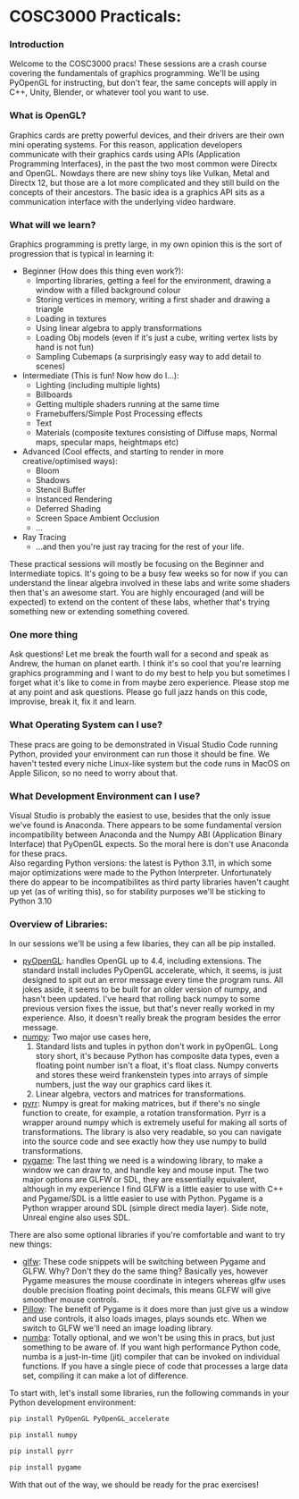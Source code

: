 # COSC3000 Practicals:

### Introduction
Welcome to the COSC3000 pracs! These sessions are a crash course covering the fundamentals of graphics programming. We'll be using PyOpenGL for instructing, but don't fear, the same concepts will apply in C++, Unity, Blender, or whatever tool you want to use.

### What is OpenGL?
Graphics cards are pretty powerful devices, and their drivers are their own mini operating systems. For this reason, application developers communicate with their graphics cards using APIs (Application Programming Interfaces), in the past the two most common were Directx and OpenGL. Nowdays there are new shiny toys like Vulkan, Metal and Directx 12, but those are a lot more complicated and they still build on the concepts of their ancestors. The basic idea is a graphics API sits as a communication interface with the underlying video hardware.

### What will we learn?
Graphics programming is pretty large, in my own opinion this is the sort of progression that is typical in learning it:

- Beginner (How does this thing even work?):
    - Importing libraries, getting a feel for the environment, drawing a window with a filled background colour
    - Storing vertices in memory, writing a first shader and drawing a triangle
    - Loading in textures
    - Using linear algebra to apply transformations
    - Loading Obj models (even if it's just a cube, writing vertex lists by hand is not fun)
    - Sampling Cubemaps (a surprisingly easy way to add detail to scenes)
- Intermediate (This is fun! Now how do I...):
    - Lighting (including multiple lights)
    - Billboards
    - Getting multiple shaders running at the same time
    - Framebuffers/Simple Post Processing effects
    - Text
    - Materials (composite textures consisting of Diffuse maps, Normal maps, specular maps, heightmaps etc)
- Advanced (Cool effects, and starting to render in more creative/optimised ways):
    - Bloom
    - Shadows
    - Stencil Buffer
    - Instanced Rendering
    - Deferred Shading
    - Screen Space Ambient Occlusion
    - ...
- Ray Tracing
    - ...and then you're just ray tracing for the rest of your life.

These practical sessions will mostly be focusing on the Beginner and Intermediate topics. It's going to be a busy few weeks so for now if you can understand the linear algebra involved in these labs and write some shaders then that's an awesome start. You are highly encouraged (and will be expected) to extend on the content of these labs, whether that's trying something new or extending something covered.

### One more thing
Ask questions! Let me break the fourth wall for a second and speak as Andrew, the human on planet earth. I think it's so cool that you're learning graphics programming and I want to do my best to help you but sometimes I forget what it's like to come in from maybe zero experience. Please stop me at any point and ask questions. Please go full jazz hands on this code, improvise, break it, fix it and learn.

### What Operating System can I use?
These pracs are going to be demonstrated in Visual Studio Code running Python, provided your environment can run those it should be fine. We haven't tested every niche Linux-like system but the code runs in MacOS on Apple Silicon, so no need to worry about that.

### What Development Environment can I use?
Visual Studio is probably the easiest to use, besides that the only issue we've found is Anaconda. There appears to be some fundamental version incompatibility between Anaconda and the Numpy ABI (Application Binary Interface) that PyOpenGL expects. So the moral here is don't use Anaconda for these pracs.\
Also regarding Python versions: the latest is Python 3.11, in which some major optimizations were made to the Python Interpreter. Unfortunately there do appear to be incompatibilites as third party libraries haven't caught up yet (as of writing this), so for stability purposes we'll be sticking to Python 3.10

### Overview of Libraries:
In our sessions we'll be using a few libaries, they can all be pip installed.
- [pyOpenGL](http://pyopengl.sourceforge.net/): handles OpenGL up to 4.4, including extensions. The standard install includes PyOpenGL accelerate, which, it seems, is just designed to spit out an error message every time the program runs. All jokes aside, it seems to be built for an older version of numpy, and hasn't been updated. I've heard that rolling back numpy to some previous version fixes the issue, but that's never really worked in my experience. Also, it doesn't really break the program besides the error message.
- [numpy](https://numpy.org/): Two major use cases here,
    1. Standard lists and tuples in python don't work in pyOpenGL. Long story short, it's because Python has composite data types, even a floating point number isn't a float, it's float class. Numpy converts and stores these weird frankenstein types into arrays of simple numbers, just the way our graphics card likes it.
    1. Linear algebra, vectors and matrices for transformations.
- [pyrr](https://pyrr.readthedocs.io/en/latest/): Numpy is great for making matrices, but if there's no single function to create, for example, a rotation transformation. Pyrr is a wrapper around numpy which is extremely useful for making all sorts of transformations. The library is also very readable, so you can navigate into the source code and see exactly how they use numpy to build transformations.
- [pygame](https://www.pygame.org/news): The last thing we need is a windowing library, to make a window we can draw to, and handle key and mouse input. The two major options are GLFW or SDL, they are essentially equivalent, although in my experience I find GLFW is a little easier to use with C++ and Pygame/SDL is a little easier to use with Python. Pygame is a Python wrapper around SDL (simple direct media layer). Side note, Unreal engine also uses SDL.

There are also some optional libraries if you're comfortable and want to try new things:
- [glfw](https://pypi.org/project/glfw/): These code snippets will be switching between Pygame and GLFW. Why? Don't they do the same thing? Basically yes, however Pygame measures the mouse coordinate in integers whereas glfw uses double precision floating point decimals, this means GLFW will give smoother mouse controls.
- [Pillow](https://pillow.readthedocs.io/en/stable/): The benefit of Pygame is it does more than just give us a window and use controls, it also loads images, plays sounds etc. When we switch to GLFW we'll need an image loading library.
- [numba](https://numba.pydata.org/): Totally optional, and we won't be using this in pracs, but just something to be aware of. If you want high performance Python code, numba is a just-in-time (jit) compiler that can be invoked on individual functions. If you have a single piece of code that processes a large data set, compiling it can make a lot of difference.

To start with, let's install some libraries, run the following commands in your Python development environment:
```python
pip install PyOpenGL PyOpenGL_accelerate
```
```python
pip install numpy
```
```python
pip install pyrr
```
```python
pip install pygame
```
With that out of the way, we should be ready for the prac exercises!